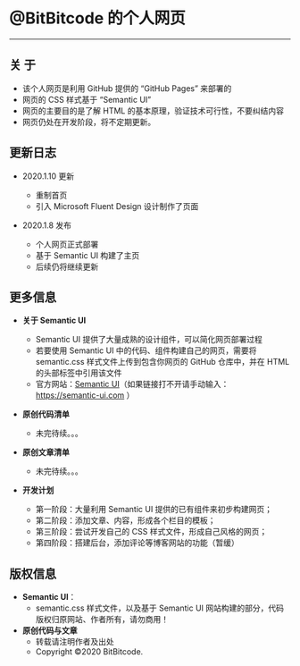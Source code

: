 # @BitBitcode 的个人网页
---


## 关  于
  + 该个人网页是利用 GitHub 提供的 “GitHub Pages” 来部署的
  + 网页的 CSS 样式基于 “Semantic UI”
  + 网页的主要目的是了解 HTML 的基本原理，验证技术可行性，不要纠结内容
  + 网页仍处在开发阶段，将不定期更新。


## 更新日志
  + 2020.1.10 更新
    - 重制首页
    - 引入 Microsoft Fluent Design 设计制作了页面

  + 2020.1.8 发布
    - 个人网页正式部署
    - 基于 Semantic UI 构建了主页
    - 后续仍将继续更新


## 更多信息
  + **关于 Semantic UI**
    + Semantic UI 提供了大量成熟的设计组件，可以简化网页部署过程
    + 若要使用 Semantic UI 中的代码、组件构建自己的网页，需要将 semantic.css 样式文件上传到包含你网页的 GitHub 仓库中，并在 HTML 的头部标签中引用该文件
    + 官方网站：[Semantic UI](https://semantic-ui.com)（如果链接打不开请手动输入：https://semantic-ui.com ）

  + **原创代码清单**
    + 未完待续。。。
  + **原创文章清单**
    + 未完待续。。。

  + **开发计划**
    + 第一阶段：大量利用 Semantic UI 提供的已有组件来初步构建网页；
    + 第二阶段：添加文章、内容，形成各个栏目的模板；
    + 第三阶段：尝试开发自己的 CSS 样式文件，形成自己风格的网页；
    + 第四阶段：搭建后台，添加评论等博客网站的功能（暂缓）


## 版权信息
  + **Semantic UI**：
    + semantic.css 样式文件，以及基于 Semantic UI 网站构建的部分，代码版权归原网站、作者所有，请勿商用！
  + **原创代码与文章**
    + 转载请注明作者及出处
    + Copyright ©2020 BitBitcode.
